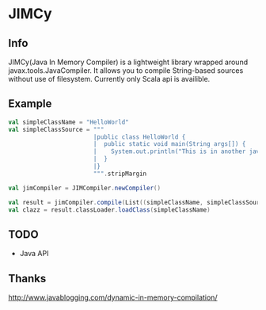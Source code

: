 # JIMCy
## Info
JIMCy(Java In Memory Compiler) is a lightweight library wrapped around javax.tools.JavaCompiler.
It allows you to compile String-based sources without use of filesystem.
Currently only Scala api is availible.

## Example
```scala
val simpleClassName = "HelloWorld"
val simpleClassSource = """
                        |public class HelloWorld {
                        |  public static void main(String args[]) {
                        |    System.out.println("This is in another java file");
                        |  }
                        |}
                        """.stripMargin

val jimCompiler = JIMCompiler.newCompiler()

val result = jimCompiler.compile(List((simpleClassName, simpleClassSource)))
val clazz = result.classLoader.loadClass(simpleClassName)
```
## TODO
* Java API

## Thanks
http://www.javablogging.com/dynamic-in-memory-compilation/

